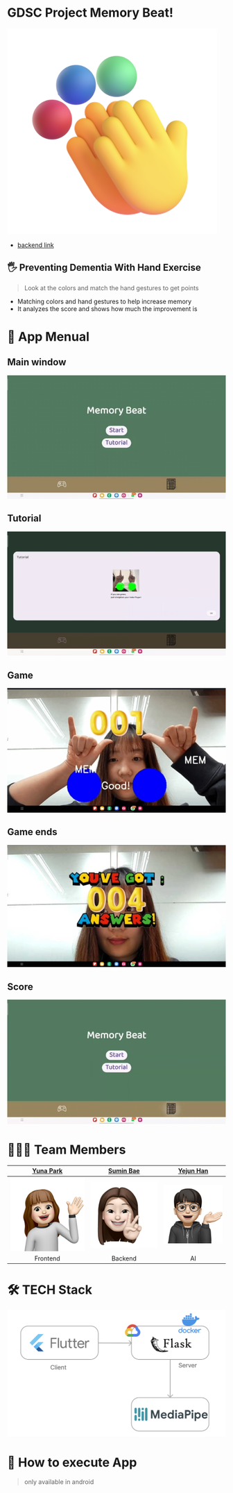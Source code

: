 # GDSC Project Memory Beat!

![Memory Beat](image/icon.jpg)

- [backend link](https://github.com/GDSC-MemoryBeat/Memory-BE)

## 🖐️ Preventing Dementia With Hand Exercise

> Look at the colors and match the hand gestures to get points

- Matching colors and hand gestures to help increase memory
- It analyzes the score and shows how much the improvement is
  
# 📃 App Menual
## Main window
![main](image/mainstart.jpg)
## Tutorial
![Tutorial](image/tutorialing.gif)
## Game
![Game](image/gaming.gif)
## Game ends
![Game ends](image/result.jpg)
## Score
![Score](image/scoring.gif)


# 👨‍👦‍👦 Team Members

|              [Yuna Park](https://github.com/realyuna)              |            [Sumin Bae](https://github.com/sumsum07)             |            [Yejun Han](https://github.com/Cat-yejun)            |
|:------------------------------------------------------------:|:------------------------------------------------------------:|:------------------------------------------------------------:|
| ![박유나](image/yu.png) | ![배수민](image/soo.png) | ![한예준](image/ye.png) |
|                       Frontend                    |                      Backend                     |                              AI                              |


# 🛠️  TECH Stack


![tech_stack](image/tech_stack.png)





# 📱 How to execute App
>only available in android
